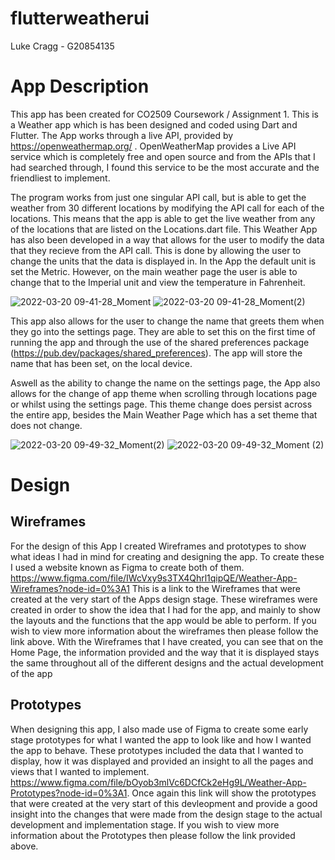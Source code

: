 # flutterweatherui
Luke Cragg - G20854135

# App Description

This app has been created for CO2509 Coursework / Assignment 1. This is a Weather app which is has been designed and coded using Dart and Flutter. The App works 
through a live API, provided by https://openweathermap.org/ . OpenWeatherMap provides a Live API service which is completely free and open source and from the APIs
that I had searched through, I found this service to be the most accurate and the friendliest to implement. 

The program works from just one singular API call, but is able to get the weather from 30 different locations by modifying the API call for each of the locations.
This means that the app is able to get the live weather from any of the locations that are listed on the Locations.dart file. This Weather App has also been developed in a way that allows for the user to modify the data that they recieve from the API call. This is done by allowing the user to change the units that the data is displayed in. In the App the default unit is set the Metric. However, on the main weather page the user is able to change that to the Imperial unit and view the temperature in Fahrenheit. 

![2022-03-20 09-41-28_Moment](https://user-images.githubusercontent.com/91945195/159156717-e697cc57-50b1-46e6-b28c-090f848dc3cf.jpg)
![2022-03-20 09-41-28_Moment(2)](https://user-images.githubusercontent.com/91945195/159156716-864f50c7-dae3-4a57-a25d-cb6bfd404eab.jpg)

This app also allows for the user to change the name that greets them when they go into the settings page. They are able to set this on the first time of running the app and through the use of the shared preferences package (https://pub.dev/packages/shared_preferences). The app will store the name that has been set, on the local device.

Aswell as the ability to change the name on the settings page, the App also allows for the change of app theme when scrolling through locations page or whilst using the settings page. This theme change does persist across the entire app, besides the Main Weather Page which has a set theme that does not change. 

![2022-03-20 09-49-32_Moment(2)](https://user-images.githubusercontent.com/91945195/159157066-95e7c7dc-2aa6-4be6-a2c2-ef49592f3ab5.jpg)
![2022-03-20 09-49-32_Moment (2)](https://user-images.githubusercontent.com/91945195/159157064-714fd703-2585-481c-b78d-c7afeb6cc660.jpg)

# Design
## Wireframes

For the design of this App I created Wireframes and prototypes to show what ideas I had in mind for creating and designing the app. To create these I used a website known as Figma to create both of them. https://www.figma.com/file/IWcVxy9s3TX4Qhrl1qipQE/Weather-App-Wireframes?node-id=0%3A1 This is a link to the Wireframes that were created at the very start of the Apps design stage. These wireframes were created in order to show the idea that I had for the app, and mainly to show the layouts and the functions that the app would be able to perform. If you wish to view more information about the wireframes then please follow the link above. With the Wireframes that I have created, you can see that on the Home Page, the information provided and the way that it is displayed stays the same throughout all of the different designs and the actual development of the app

## Prototypes

When designing this app, I also made use of Figma to create some early stage prototypes for what I wanted the app to look like and how I wanted the app to behave. These prototypes included the data that I wanted to display, how it was displayed and provided an insight to all the pages and views that I wanted to implement. https://www.figma.com/file/bOyob3mlVc6DCfCk2eHg9L/Weather-App-Prototypes?node-id=0%3A1. Once again this link will show the prototypes that were created at the very start of this devleopment and provide a good insight into the changes that were made from the design stage to the actual development and implementation stage. If you wish to view more information about the Prototypes then please follow the link provided above. 
